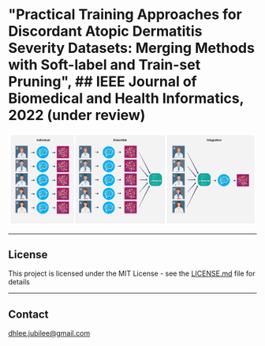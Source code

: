 # "Practical Training Approaches for Discordant Atopic Dermatitis Severity Datasets: Merging Methods with Soft-label and Train-set Pruning", ## IEEE Journal of Biomedical and Health Informatics, 2022 (under review)
![overview](./assets/Figure1.jpg)



---
## License

This project is licensed under the MIT License - see the [LICENSE.md](LICENSE.md) file for details

---
## Contact

dhlee.jubilee@gmail.com

